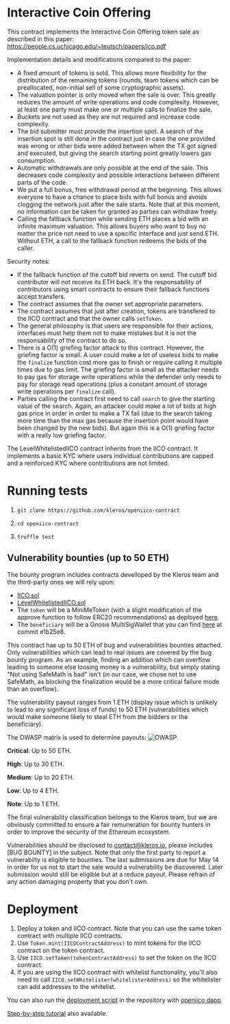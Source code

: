 # Interactive Coin Offering


This contract implements the Interactive Coin Offering token sale as described in this paper:
https://people.cs.uchicago.edu/~teutsch/papers/ico.pdf

Implementation details and modifications compared to the paper:
- A fixed amount of tokens is sold. This allows more flexibility for the distribution of the remaining tokens (rounds, team tokens which can be preallocated, non-initial sell of some cryptographic assets).
- The valuation pointer is only moved when the sale is over. This greatly reduces the amount of write operations and code complexity. However, at least one party must make one or multiple calls to finalize the sale.
- Buckets are not used as they are not required and increase code complexity.
- The bid submitter must provide the insertion spot. A search of the insertion spot is still done in the contract just in case the one provided was wrong or other bids were added between when the TX got signed and executed, but giving the search starting point greatly lowers gas consumption.
- Automatic withdrawals are only possible at the end of the sale. This decreases code complexity and possible interactions between different parts of the code.
- We put a full bonus, free withdrawal period at the beginning. This allows everyone to have a chance to place bids with full bonus and avoids clogging the network just after the sale starts. Note that at this moment, no information can be taken for granted as parties can withdraw freely.
- Calling the fallback function while sending ETH places a bid with an infinite maximum valuation. This allows buyers who want to buy no matter the price not need to use a specific interface and just send ETH. Without ETH, a call to the fallback function redeems the bids of the caller.

Security notes:
- If the fallback function of the cutoff bid reverts on send. The cutoff bid contributor will not receive its ETH back. It's the responsability of contributors using smart contracts to ensure their fallback functions accept transfers.
- The contract assumes that the owner set appropriate parameters.
- The contract assumes that just after creation, tokens are transfered to the IICO contract and that the owner calls `setToken`.
- The general philosophy is that users are responsible for their actions, interfaces must help them not to make mistakes but it is not the responsability of the contract to do so.
- There is a O(1) griefing factor attack to this contract. However, the griefing factor is small. A user could make a lot of useless bids to make the `finalize` function cost more gas to finish or require calling it multiple times due to gas limit.
The griefing factor is small as the attacker needs to pay gas for storage write operations while the defender only needs to pay for storage read operations (plus a constant amount of storage write operations per `finalize` call).
- Parties calling the contract first need to call `search` to give the starting value of the search. Again, an attacker could make a lot of bids at high gas price in order in order to make a TX fail (due to the search taking more time than the max gas because the insertion point would have been changed by the new bids). But again this is a O(1) griefing factor with a really low griefing factor.

The LevelWhitelistedIICO contract inherits from the IICO contract. It implements a basic KYC where users individual contributions are capped and a reinforced KYC where contributions are not limited.


# Running tests

1. `git clone https://github.com/kleros/openiico-contract`

2. `cd openiico-contract`

3. `truffle test`


## Vulnerability bounties (up to 50 ETH)

The bounty program includes contracts develloped by the Kleros team and the third-party ones we will rely upon:
- [IICO.sol](https://github.com/kleros/openiico-contract/blob/master/contracts/IICO.sol)
- [LevelWhitelistedIICO.sol](https://github.com/kleros/openiico-contract/blob/master/contracts/LevelWhitelistedIICO.sol)
- The `token` will be a MiniMeToken (with a slight modification of the approve function to follow ERC20 recommendations) as deployed [here](https://etherscan.io/address/0x93ED3FBe21207Ec2E8f2d3c3de6e058Cb73Bc04d#code).
- The `beneficiary` will be a Gnosis MultiSigWallet that you can find [here](https://github.com/gnosis/MultiSigWallet/blob/master/contracts/MultiSigWallet.sol) at commit e1b25e8.

This contract has up to 50 ETH of bug and vulnerabilities bounties attached.
Only vulnerabilities which can lead to real issues are covered by the bug bounty program. As an example, finding an addition which can overflow leading to someone else loosing money is a vulnerability, but simply stating "Not using SafeMath is bad" isn't (in our case, we chose not to use SafeMath, as blocking the finalization would be a more critical failure mode than an overflow).

The vulnerability payout ranges from 1 ETH (display issue which is unlikely to lead to any significant loss of funds) to 50 ETH (vulnerabilities which would make someone likely to steal ETH from the bidders or the beneficiary).

The OWASP matrix is used to determine payouts:
![OWASP](https://raw.githubusercontent.com/kleros/openiico-contract/master/owasp.png "OWASP")

**Critical**: Up to 50 ETH.

**High**: Up to 30 ETH.

**Medium**: Up to 20 ETH.

**Low**: Up to 4 ETH.

**Note**: Up to 1 ETH.

The final vulnerability classification belongs to the Kleros team, but we are obviously committed to ensure a fair remuneration for bounty hunters in order to improve the security of the Ethereum ecosystem.

Vulnerabilities should be disclosed to contact@kleros.io, please includes [BUG BOUNTY] in the subject. Note that only the first party to report a vulnerabilty is eligible to bounties. The last submissions are due for May 14 in order for us not to start the sale would a vulnerability be discovered. Later submission would still be eligible but at a reduce payout.
Please refrain of any action damaging property that you don't own.


# Deployment

1. Deploy a token and IICO contract. Note that you can use the same token contract with multiple IICO contracts.
2. Use `Token.mint(IICOContractAddress)` to mint tokens for the IICO contract on the token contract.
3. Use `IICO.setToken(tokenContractAddress)` to set the token on the IICO contract.
4. If you are using the IICO contract with whitelist functionality, you'll also need to call `IICO.setWhitelister(whitelisterAddress)` so the whitelister can add addresses to the whitelist.

You can also run the [deployment script](https://github.com/kleros/openiico/blob/develop/src/scripts/set-up-sale.js) in the repository with [openiico dapp](https://github.com/kleros/openiico)

[Step-by-step tutorial](https://steemit.com/kleros/@genesisre/kleros-interactive-ico-iico-deploy-your-version-and-try-it-out) also available.